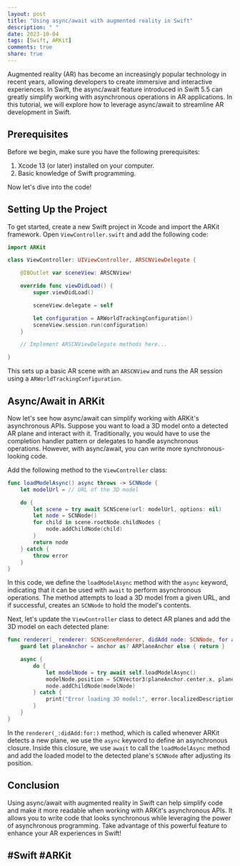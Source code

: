 ```yaml
---
layout: post
title: "Using async/await with augmented reality in Swift"
description: " "
date: 2023-10-04
tags: [Swift, ARKit]
comments: true
share: true
---
```


Augmented reality (AR) has become an increasingly popular technology in recent years, allowing developers to create immersive and interactive experiences. In Swift, the async/await feature introduced in Swift 5.5 can greatly simplify working with asynchronous operations in AR applications. In this tutorial, we will explore how to leverage async/await to streamline AR development in Swift.

## Prerequisites

Before we begin, make sure you have the following prerequisites:

1. Xcode 13 (or later) installed on your computer.
2. Basic knowledge of Swift programming.

Now let's dive into the code!

## Setting Up the Project

To get started, create a new Swift project in Xcode and import the ARKit framework. Open `ViewController.swift` and add the following code:

```swift
import ARKit

class ViewController: UIViewController, ARSCNViewDelegate {

    @IBOutlet var sceneView: ARSCNView!

    override func viewDidLoad() {
        super.viewDidLoad()

        sceneView.delegate = self

        let configuration = ARWorldTrackingConfiguration()
        sceneView.session.run(configuration)
    }

    // Implement ARSCNViewDelegate methods here...

}
```

This sets up a basic AR scene with an `ARSCNView` and runs the AR session using a `ARWorldTrackingConfiguration`.

## Async/Await in ARKit

Now let's see how async/await can simplify working with ARKit's asynchronous APIs. Suppose you want to load a 3D model onto a detected AR plane and interact with it. Traditionally, you would have to use the completion handler pattern or delegates to handle asynchronous operations. However, with async/await, you can write more synchronous-looking code.

Add the following method to the `ViewController` class:

```swift
func loadModelAsync() async throws -> SCNNode {
    let modelUrl = // URL of the 3D model

    do {
        let scene = try await SCNScene(url: modelUrl, options: nil)
        let node = SCNNode()
        for child in scene.rootNode.childNodes {
            node.addChildNode(child)
        }
        return node
    } catch {
        throw error
    }
}
```

In this code, we define the `loadModelAsync` method with the `async` keyword, indicating that it can be used with `await` to perform asynchronous operations. The method attempts to load a 3D model from a given URL, and if successful, creates an `SCNNode` to hold the model's contents.

Next, let's update the `ViewController` class to detect AR planes and add the 3D model on each detected plane:

```swift
func renderer(_ renderer: SCNSceneRenderer, didAdd node: SCNNode, for anchor: ARAnchor) {
    guard let planeAnchor = anchor as? ARPlaneAnchor else { return }

    async {
        do {
            let modelNode = try await self.loadModelAsync()
            modelNode.position = SCNVector3(planeAnchor.center.x, planeAnchor.center.y, planeAnchor.center.z)
            node.addChildNode(modelNode)
        } catch {
            print("Error loading 3D model:", error.localizedDescription)
        }
    }
}
```

In the `renderer(_:didAdd:for:)` method, which is called whenever ARKit detects a new plane, we use the `async` keyword to define an asynchronous closure. Inside this closure, we use `await` to call the `loadModelAsync` method and add the loaded model to the detected plane's `SCNNode` after adjusting its position.

## Conclusion

Using async/await with augmented reality in Swift can help simplify code and make it more readable when working with ARKit's asynchronous APIs. It allows you to write code that looks synchronous while leveraging the power of asynchronous programming. Take advantage of this powerful feature to enhance your AR experiences in Swift!

## #Swift #ARKit